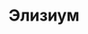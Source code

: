 ---
draft: false
slug: elizium-50a020fc
title: Элизиум
type: books
params:
  authors:
  - Nora Sakavic, Нора Сакавич
  bookTitle: Элизиум
  book_description: Эвелин Нотт вот уже шестнадцать лет привязана к Элизиуму — прибежищу
    для сверхъестественных существ. Все эти годы она планировала отомстить бывшему
    мужу Адаму, который забрал ее ребенка сразу после рождения — и оставил Эвелин
    умирать на пороге Элизиума. Она выжила благодаря особым лей-линиям, к которым
    теперь привязана навечно.<br />⠀<br />Когда до Эвелин доходят слухи, что Адам
    вернулся, она решает действовать. Единственная возможность уйти из Элизиума —
    обратиться к юноше, спящему в подвале прибежища многие годы. Разбудить его значит
    вновь разжечь кровавую войну, но Эвелин готова на все, лишь бы вернуть дочь.
  cover: https://images-na.ssl-images-amazon.com/images/S/compressed.photo.goodreads.com/books/1640333788i/59921504.jpg
  isbn: '9785604718117'
  languages:
  - Русский
  goodreads_link: https://www.goodreads.com/book/show/59921504
  page_count: '304'
  publishers:
  - Popcorn books
  russian_audioversion: 'no'
  russian_translation_status: exists
  short_book_description: Эвелин Нотт вот уже шестнадцать лет привязана к Элизиуму
    — прибежищу для сверхъестественных существ. Все эти годы она планировала отомстить
    бывшему мужу Адаму, который забрал ее ребенка сразу...
  tags:
  - LGBTQ+
  - adult fiction
  - adventure
  - fantasy
  - fiction
  - new adult (NA)
  - paranormal
  - queer
  - urban fantasy
  - vampires
---